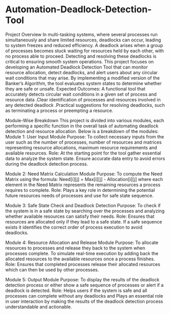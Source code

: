 # Automation-Deadlock-Detection-Tool
Project Overview
In multi-tasking systems, where several processes run simultaneously and share limited resources, deadlocks can occur, leading to system freezes and reduced efficiency. A deadlock arises when a group of processes becomes stuck waiting for resources held by each other, with no process able to proceed. Detecting and resolving these deadlocks is critical to ensuring smooth system operations.
This project focuses on developing an Automated Deadlock Detection Tool that can monitor resource allocation, detect deadlocks, and alert users about any circular wait conditions that may arise. By implementing a modified version of the Banker’s Algorithm, the tool evaluates system states to determine whether they are safe or unsafe.
Expected Outcomes: A functional tool that accurately detects circular wait conditions in a given set of process and resource data .Clear identification of processes and resources involved in any detected deadlock .Practical suggestions for resolving deadlocks, such as terminating a process or preempting a resource.

Module-Wise Breakdown
This project is divided into various modules, each performing a specific function in the overall task of automating deadlock detection and resource allocation. Below is a breakdown of the modules:
Module 1: User Input Module
Purpose: To collect necessary inputs from the user such as the number of processes, number of resources and matrices representing resource allocations, maximum resource requirements and available resources.
Role: At the starting point for the tool gather essential data to analyze the system state. Ensure accurate data entry to avoid errors during the deadlock detection process.

Module 2: Need Matrix Calculation Module
Purpose: To compute the Need Matrix using the formula:
Need[i][j] = Max[i][j] - Allocation[i][j]  where each element in the Need Matrix represents the remaining resources a process requires to complete.
Role: Plays a key role in determining the potential future resources needs of processes and use for safe state sequence.

Module 3: Safe State Check and Deadlock Detection
Purpose: To check if the system is in a safe state by searching over the processes and analyzing whether available resources can satisfy their needs.
Role: Ensures that resources are allocated only if they lead to a safe state. If a safe sequence exists it identifies the correct order of process execution to avoid deadlocks.

Module 4: Resource Allocation and Release Module
Purpose: To allocate resources to processes and release they back to the system when processes complete. To simulate real-time execution by adding back the allocated resources to the available resources once a process finishes.
Role: Ensures that completed processes release their allocated resources which can then be used by other processes.

Module 5: Output Module
Purpose: To display the results of the deadlock detection process or either show a safe sequence of processes or alert if a deadlock is detected.
Role: Helps users if the system is safe and all processes can complete without any deadlocks and Plays an essential role in user interaction by making the results of the deadlock detection process understandable and actionable.
